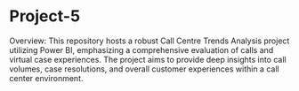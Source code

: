 # Project-5
Overview: This repository hosts a robust Call Centre Trends Analysis project utilizing Power BI, emphasizing a comprehensive evaluation of calls and virtual case experiences. The project aims to provide deep insights into call volumes, case resolutions, and overall customer experiences within a call center environment.
